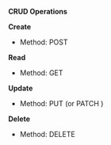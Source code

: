 **CRUD Operations**

**Create**
- Method: POST

**Read**
- Method: GET

**Update**
- Method: PUT (or PATCH )

**Delete**
- Method: DELETE 